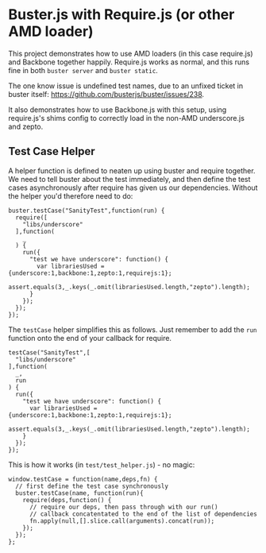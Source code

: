 # Buster.js with Require.js (or other AMD loader)

This project demonstrates how to use AMD loaders (in this case require.js) and Backbone together happily. Require.js works as normal, and this runs fine in both `buster server` and `buster static`.

The one know issue is undefined test names, due to an unfixed ticket in buster itself: https://github.com/busterjs/buster/issues/238.

It also demonstrates how to use Backbone.js with this setup, using require.js's shims config to correctly load in the non-AMD underscore.js and zepto.

## Test Case Helper

A helper function is defined to neaten up using buster and require together. We need to tell buster about the test immediately, and then define the test cases asynchronously after require has given us our dependencies. Without the helper you'd therefore need to do:

    buster.testCase("SanityTest",function(run) {
      require([
        "libs/underscore"
      ],function(
        _
      ) {
        run({
          "test we have underscore": function() {
            var librariesUsed = {underscore:1,backbone:1,zepto:1,requirejs:1};
            assert.equals(3,_.keys(_.omit(librariesUsed.length,"zepto").length);
          }
        });
      });
    });

The `testCase` helper simplifies this as follows. Just remember to add the `run` function onto the end of your callback for require.

    testCase("SanityTest",[
      "libs/underscore"
    ],function(
      _,
      run
    ) {
      run({
        "test we have underscore": function() {
          var librariesUsed = {underscore:1,backbone:1,zepto:1,requirejs:1};
          assert.equals(3,_.keys(_.omit(librariesUsed.length,"zepto").length);
        }
      });
    });

This is how it works (in `test/test_helper.js`) - no magic:

    window.testCase = function(name,deps,fn) {
      // first define the test case synchronously
      buster.testCase(name, function(run){
        require(deps,function() {
          // require our deps, then pass through with our run()
          // callback concatentated to the end of the list of dependencies
          fn.apply(null,[].slice.call(arguments).concat(run));
        });
      });
    };


